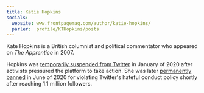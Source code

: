 ```yaml
---
title: Katie Hopkins
socials:
  website: www.frontpagemag.com/author/katie-hopkins/
  parler:  profile/KTHopkins/posts
---
```


Kate Hopkins is a British columnist and political commentator who appeared on
_The Apprentice_ in 2007.

Hopkins was [temporarily suspended from
Twitter](/events/twitter-suspends-katie-hopkins/) in January of 2020 after
activists pressured the platform to take action. She was later [permanently
banned](/events/twitter-bans-katie-hopkins/) in June of 2020 for violating
Twitter's hateful conduct policy shortly after reaching 1.1 million followers.
